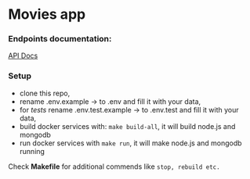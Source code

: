 # Movies app

### Endpoints documentation:
[API Docs](https://documenter.getpostman.com/view/4098545/T1LPE7qt?version=latest)

### Setup

* clone this repo,
* rename .env.example -> to .env and fill it with your data,
* for *tests* rename .env.test.example -> to .env.test and fill it with your data,
* build docker services with: ``make build-all``, it will build node.js and mongodb
* run docker services with ``make run``, it will make node.js and mongodb running

Check **Makefile** for additional commends like ```stop, rebuild etc.```